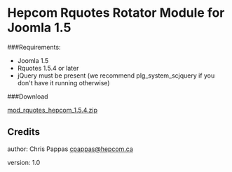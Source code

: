 Hepcom Rquotes Rotator Module for Joomla 1.5
============================================

###Requirements:

* Joomla 1.5
* Rquotes 1.5.4 or later
* jQuery must be present (we recommend plg_system_scjquery if you don't have it running otherwise)

###Download

[mod_rquotes_hepcom_1.5.4.zip](https://github.com/downloads/cpappas-hepcom/mod_hepcom_rquotes/mod_rquotes_hepcom_1.5.4.zip)


Credits
-------

author: Chris Pappas cpappas@hepcom.ca

version: 1.0



